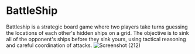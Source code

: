 # BattleShip
Battleship is a strategic board game where two players take turns guessing the locations of each other's hidden ships on a grid. The objective is to sink all of the opponent's ships before they sink yours, using tactical reasoning and careful coordination of attacks.
![Screenshot (212)](https://github.com/user-attachments/assets/7ac43e10-922f-4090-b73e-742c214f1d51)
